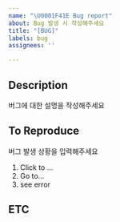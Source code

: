 ```yaml
---
name: "\U0001F41E Bug report"
about: Bug 발생 시 작성해주세요
title: "[BUG]"
labels: bug
assignees: ''

---
```


## Description
버그에 대한 설명을 작성해주세요

## To Reproduce
버그 발생 상황을 입력해주세요
1. Click to ...
2. Go to...
3. see error

## ETC
